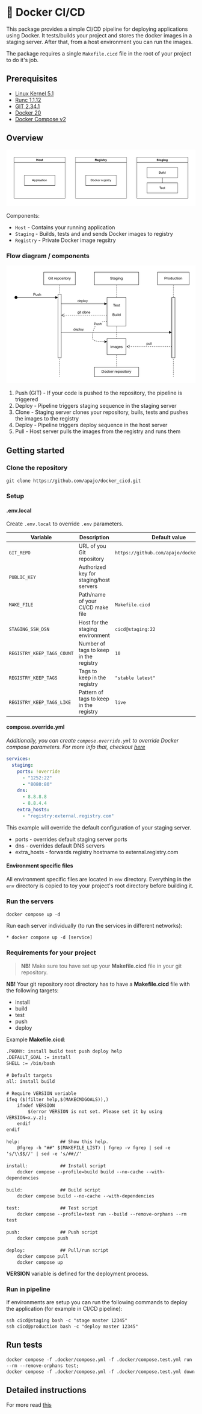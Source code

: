 # 🐳 Docker CI/CD

This package provides a simple CI/CD pipeline for deploying applications using Docker.
It tests/builds your project and stores the docker images in a staging server.
After that, from a host environment you can run the images.

The package requires a single `Makefile.cicd` file in the root of your project to do it's job.

## Prerequisites

- [Linux Kernel 5.1](https://kernel.org/)
- [Runc 1.1.12](https://github.com/opencontainers/runc)
- [GIT 2.34.1](https://git-scm.com/)
- [Docker 20](https://www.docker.com/)
- [Docker Compose v2](https://www.docker.com/)

## Overview

![](./docs/components.png)

Components:
* `Host` - Contains your running application
* `Staging` - Builds, tests and and sends Docker images to registry
* `Registry` - Private Docker image regsitry

### Flow diagram / components

![](./docs/pipeline.png)

1) Push (GIT) - If your code is pushed to the repository, the pipeline is triggered
2) Deploy - Pipeline  triggers staging sequence in the staging server
3) Clone - Staging server clones your repository, buils, tests and pushes the images to the registry
4) Deploy - Pipeline triggers deploy sequence in the host server
5) Pull - Host server pulls the images from the registry and runs them

## Getting started

### Clone the repository

```shell
git clone https://github.com/apajo/docker_cicd.git
```

### Setup

#### .env.local

Create `.env.local` to override `.env` parameters.

| Variable                 | Description                                   | Default value                              |
|--------------------------|-----------------------------------------------|--------------------------------------------|
| `GIT_REPO`               | URL of you Git repository                     | `https://github.com/apajo/docker_cicd.git` |
| `PUBLIC_KEY`             | Authorized key for staging/host servers       |                                            |
| `MAKE_FILE`              | Path/name of your CI/CD make file             | `Makefile.cicd`                            |
| `STAGING_SSH_DSN`        | Host for the staging environment              | `cicd@staging:22`                          |
| `REGISTRY_KEEP_TAGS_COUNT`| Number of tags to keep in the registry        | `10`                                       |
| `REGISTRY_KEEP_TAGS`     | Tags to keep in the registry                  | `"stable latest"`                          |
| `REGISTRY_KEEP_TAGS_LIKE`| Pattern of tags to keep in the registry       | `live`                                     |


#### compose.override.yml

_Additionally, you can create `compose.override.yml` to override Docker compose parameters.
For more info that, checkout [here](https://docs.docker.com/compose/)_

```yml
services:
  staging:
    ports: !override
      - "1252:22"
      - "8080:80"
    dns:
      - 8.8.8.8
      - 8.8.4.4
    extra_hosts:
      - "registry:external.registry.com"
```

This example will override the default configuration of your staging server.
* ports         - overrides default staging server ports
* dns           - overrides default DNS servers
* extra_hosts   - forwards registry hostname to external.registry.com

#### Environment specific files

All environment specific files are located in `env` directory.
Everything in the `env` directory is copied to toy your project's root directory before building it.

### Run the servers

```shell
docker compose up -d
```

Run each server individually (to run the services in different networks):

```shell
* docker compose up -d [service]
```

### Requirements for your project

> __NB!__ Make sure tou have set up your __Makefile.cicd__ file in your git repository.

__NB!__ Your git repository root directory has to have a
__Makefile.cicd__ file with the following targets:
* install
* build
* test
* push
* deploy

Example __Makefile.cicd__:

```shell
.PHONY: install build test push deploy help
.DEFAULT_GOAL := install
SHELL := /bin/bash

# Default targets
all: install build

# Require VERSION veriable
ifeq ($(filter help,$(MAKECMDGOALS)),)
    ifndef VERSION
        $(error VERSION is not set. Please set it by using VERSION=x.y.z);
    endif
endif

help:               ## Show this help.
	@fgrep -h "##" $(MAKEFILE_LIST) | fgrep -v fgrep | sed -e 's/\\$$//' | sed -e 's/##//'

install:            ## Install script
	docker compose --profile=build build --no-cache --with-dependencies

build:              ## Build script
	docker compose build --no-cache --with-dependencies

test:               ## Test script
	docker compose --profile=test run --build --remove-orphans --rm test

push:               ## Push script
	docker compose push

deploy:             ## Pull/run script
	docker compose pull
	docker compose up

```

__VERSION__ variable is defined for the deployment process.


### Run in pipeline

If environments are setup you can run the following commands to deploy the application
(for example in CI/CD pipeline):

```shell
ssh cicd@staging bash -c "stage master 12345"
ssh cicd@production bash -c "deploy master 12345"
```

## Run tests

```shell
docker compose -f .docker/compose.yml -f .docker/compose.test.yml run --rm --remove-orphans test;
docker compose -f .docker/compose.yml -f .docker/compose.test.yml down
```

## Detailed instructions

For more read [this](./.docker/README.md)


